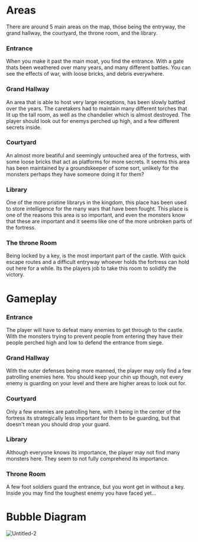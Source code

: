 # Areas

There are around 5 main areas on the map, those being the entryway, the grand hallway, the courtyard, the throne room, and the library. 

### Entrance
When you make it past the main moat, you find the entrance. With a gate thats been weathered over many years, and many different battles. You can see the effects of war, with loose bricks, and debris everywhere. 

### Grand Hallway
An area that is able to host very large receptions, has been slowly battled over the years. The caretakers had to maintain many different torches that lit up the tall room, as well as the chandelier which is almost destroyed. The player should look out for enemys perched up high, and a few different secrets inside. 

### Courtyard
An almost more beatiful and seemingly untouched area of the fortress, with some loose bricks that act as platforms for more secrets. It seems this area has been maintained by a groundskeeper of some sort, unlikely for the monsters perhaps they have someone doing it for them? 

### Library
One of the more pristine librarys in the kingdom, this place has been used to store intelligence for the many wars that have been fought. This place is one of the reasons this area is so important, and even the monsters know that these are important and it seems like one of the more unbroken parts of the fortress. 

### The throne Room
Being locked by a key, is the most important part of the castle. With quick escape routes and a difficult entryway whoever holds the fortress can hold out here for a while. Its the players job to take this room to solidify the victory. 

# Gameplay

### Entrance 
The player will have to defeat many enemies to get through to the castle. With the monsters trying to prevent people from entering they have their people perched high and low to defend the entrance from siege. 

### Grand Hallway
With the outer defenses being more manned, the player may only find a few patrolling enemies here. You should keep your chin up though, not every enemy is guarding on your level and there are higher areas to look out for. 

### Courtyard
Only a few enemies are patrolling here, with it being in the center of the fortress its strategically less important for them to be guarding, but that doesn't mean you should drop your guard.

### Library
Although everyone knows its importance, the player may not find many monsters here. They seem to not fully comprehend its importance. 

### Throne Room
A few foot soldiers guard the entrance, but you wont get in without a key. Inside you may find the toughest enemy you have faced yet...

# Bubble Diagram

![Untitled-2](https://github.com/user-attachments/assets/0935b04b-01fe-4640-9cde-0b6b26dad04b)

